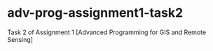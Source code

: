 # adv-prog-assignment1-task2
Task 2 of Assignment 1 [Advanced Programming for GIS and Remote Sensing]
